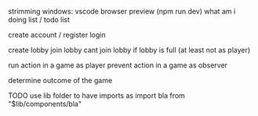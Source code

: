 strimming windows:
vscode
browser preview (npm run dev)
what am i doing list / todo list

create account / register
login

create lobby
join lobby
cant join lobby if lobby is full (at least not as player)

run action in a game as player
prevent action in a game as observer

determine outcome of the game

TODO use lib folder to have imports as
import bla from "$lib/components/bla"
